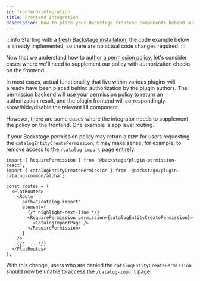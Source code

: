 ```yaml
---
id: frontend-integration
title: Frontend Integration
description: How to place your Backstage frontend components behind authorization
---
```


:::info
Starting with a [fresh Backstage installation](https://backstage.io/docs/getting-started/), the code example below is already implemented, so there are no actual code changes required.
:::

Now that we understand how to [author a permission policy](./writing-a-policy.md), let's consider cases where we'll need to supplement our policy with authorization checks on the frontend.

In most cases, actual functionality that live within various plugins will already have been placed behind authorization by the plugin authors. The permission backend will use your permission policy to return an authorization result, and the plugin frontend will correspondingly show/hide/disable the relevant UI component.

However, there are some cases where the integrator needs to supplement the policy on the frontend. One example is app level routing.

If your Backstage permission policy may return a `DENY` for users requesting the `catalogEntityCreatePermission`, it may make sense, for example, to remove access to the `/catalog-import` page entirely:

```tsx title="packages/app/src/App.tsx"
import { RequirePermission } from '@backstage/plugin-permission-react';
import { catalogEntityCreatePermission } from '@backstage/plugin-catalog-common/alpha';

const routes = (
  <FlatRoutes>
    <Route
      path="/catalog-import"
      element={
        {/* highlight-next-line */}
        <RequirePermission permission={catalogEntityCreatePermission}>
          <CatalogImportPage />
        </RequirePermission>
      }
    />
    {/* ... */}
  </FlatRoutes>
);
```

With this change, users who are denied the `catalogEntityCreatePermission` should now be unable to access the `/catalog-import` page.
